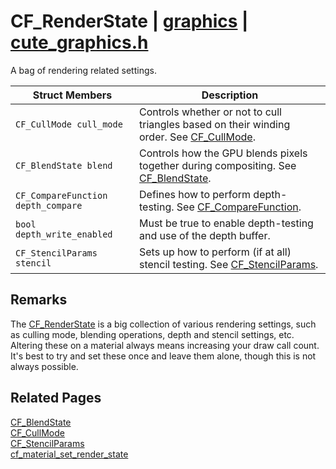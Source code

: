# CF_RenderState | [graphics](https://github.com/RandyGaul/cute_framework/blob/master/docs/graphics_readme.md) | [cute_graphics.h](https://github.com/RandyGaul/cute_framework/blob/master/include/cute_graphics.h)

A bag of rendering related settings.

Struct Members | Description
--- | ---
`CF_CullMode cull_mode` | Controls whether or not to cull triangles based on their winding order. See [CF_CullMode](https://github.com/RandyGaul/cute_framework/blob/master/docs/graphics/cf_cullmode.md).
`CF_BlendState blend` | Controls how the GPU blends pixels together during compositing. See [CF_BlendState](https://github.com/RandyGaul/cute_framework/blob/master/docs/graphics/cf_blendstate.md).
`CF_CompareFunction depth_compare` | Defines how to perform depth-testing. See [CF_CompareFunction](https://github.com/RandyGaul/cute_framework/blob/master/docs/graphics/cf_comparefunction.md).
`bool depth_write_enabled` | Must be true to enable depth-testing and use of the depth buffer.
`CF_StencilParams stencil` | Sets up how to perform (if at all) stencil testing. See [CF_StencilParams](https://github.com/RandyGaul/cute_framework/blob/master/docs/graphics/cf_stencilparams.md).

## Remarks

The [CF_RenderState](https://github.com/RandyGaul/cute_framework/blob/master/docs/graphics/cf_renderstate.md) is a big collection of various rendering settings, such as culling mode,
blending operations, depth and stencil settings, etc. Altering these on a material always means
increasing your draw call count. It's best to try and set these once and leave them alone, though
this is not always possible.

## Related Pages

[CF_BlendState](https://github.com/RandyGaul/cute_framework/blob/master/docs/graphics/cf_blendstate.md)  
[CF_CullMode](https://github.com/RandyGaul/cute_framework/blob/master/docs/graphics/cf_cullmode.md)  
[CF_StencilParams](https://github.com/RandyGaul/cute_framework/blob/master/docs/graphics/cf_stencilparams.md)  
[cf_material_set_render_state](https://github.com/RandyGaul/cute_framework/blob/master/docs/graphics/cf_material_set_render_state.md)  
